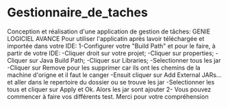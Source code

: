 # Gestionnaire_de_taches
Conception et réalisation d'une application de gestion de tâches: GENIE LOGICIEL AVANCE
Pour utiliser l'applicatin après lavoir téléchargée et importée dans votre IDE:
1-Configurer votre "Build Path" et pour le faire, à partir de votre IDE:
        -Cliquer droit sur votre projet;
        -Cliquer sur properties;
        -Cliquer sur Java Build Path;
        -Cliquer sur Libraries;
        -Selectionner tous les jar 
        -Cliquer sur Remove pour les supprimer car ils ont les chemins de la machine d'origne et il faut le canger
        -Ensuit cliquer sur Add External JARs... et aller dans le repertoire du dossier ou se trouve les jar
        -Selectionner les tous et cliquer sur Apply et Ok. Alors les jar sont ajouter
2- Vous pouvez commencer à faire vos différents test.
Merci pour votre compréhension
